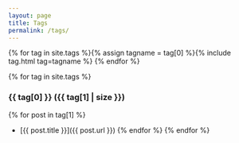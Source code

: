 ```yaml
---
layout: page
title: Tags
permalink: /tags/
---
```

{% for tag in site.tags %}{% assign tagname = tag[0] %}{% include tag.html tag=tagname %} {% endfor %}

{% for tag in site.tags %}
### {{ tag[0] }} ({{ tag[1] | size }})
  {% for post in tag[1] %}
 - [{{ post.title }}]({{ post.url }})
  {% endfor %}
{% endfor %}